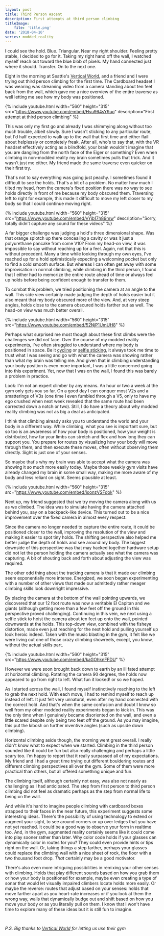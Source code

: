 ```yaml
---
layout: post
title: Third Person Ascent
description: First attempts at third person climbing
titleImage:
    file: 'title.png'
date: '2018-04-10'
series: modded_reality
---
```


I could see the hold. Blue. Triangular. Near my right shoulder. Feeling pretty stable, I decided to go for it. Taking my right hand off the wall, I watched myself reach out toward the blue blob of pixels. My hand connected just where it should. Transfer. On to the next one.

Eight in the morning at Seattle's [Vertical World][vertical], and a friend and I were trying out third person climbing for the first time. The Cardboard headset I was wearing was streaming video from a camera standing about ten feet back from the wall, which gave me a nice overview of the entire traverse as well letting me see how my body was positioned.

{% include youtube.html width="560" height="315" src="https://www.youtube.com/embed/Hvu964sY9uo" description="First attempt at third person climbing" %}

This was only my first go and already I was shimmying along without too much trouble, albeit slowly. Sure I wasn't sticking to any particular route, but I'd half expected to walk up to the wall that first time and either flail about helplessly or completely freak. After all, who's to say that, with the VR headset effectively acting as a blindfold, your brain wouldn't imagine that you are dangling from the north face of the Eiger or something? Even when climbing in non-modded reality my brain sometimes pulls that trick. And it wasn't just me either. My friend made the same traverse even quicker on their first try.  

That's not to say everything was going just peachy. I sometimes found it difficult to see the holds. That's a bit of a problem. No matter how much I tilted my head, from the camera's fixed position there was no way to see holds directly in front of me because my body obscured them. Traversing left to right for example, this made it difficult to move my left closer to my body so that I could continue moving right.

{% include youtube.html width="560" height="315" src="https://www.youtube.com/embed/vYjb17h89mw" description="Sorry, totally didn't capture any sound for these videos" %}

A far bigger challenge was judging a hold's three dimensional shape. Was that orange splotch up there concealing a cavity or was it just a polyurethane pancake from some V10? From my head-on view, it was impossible to say without reaching up for a feel. Again, not that this is without precedent. Many a time while looking through my own eyes, I've reached up for a hold optimistically expecting a welcoming pocket but only to find a cold smooth surface. But whereas I can often get away with some improvisation in normal climbing, while climbing in the third person, I found that I either had to memorize the entire route ahead of time or always feel up holds before being confident enough to transfer to them. 

To combat this problem, we tried positioning the camera at an angle to the wall. This side view certainly made judging the depth of holds easier but it also meant that my body obscured more of the view. And, at very steep angles, holds close to the camera obscured holds farther out as well. The head-on view was much better overall.

{% include youtube.html width="560" height="315" src="https://www.youtube.com/embed/52NjP1UmUH8" %}

<!--Totally doesn't fit but still fun

Which actually brings up one area where this setup could be practical. Let me try to set the mood...

*The year is 202x. In a world blasted by nuclear fire, one man must make the final ascent to save what little hope remains. (This coincidentally is exactly how my film adaptation of *Getting Over It* also starts.) But oh no! A smooth section of wall! Thankfully, and rather anticlimactically, our clever antihero was carrying a selfie stick with a camera attachment. Lofting it up, a small video stream in his POWERLENSES shows him a small notch a few feet up and just deep enough for them to grab. "Just enough juice for one more jump," he growls as he tenses his POWERARMs, "I only hope I'm not too late..."*

Yes, the film would be called *Final Ascent*. It would star Waterworld era Kevin Costner and conclusively demonstrate: if there were ever a nuclear holocaust, and Kevin Costner survived, but had to have most of his body replaced by machines, and cyborg Kevin Costner was climbing up the side of Mt. Everest or something for some reason because the fate of the world depended on it, and he reached a section where he could not see the next hold, third person climbing technology may very well prove useful.
-->

Perhaps what surprised me most though about these first climbs were the challenges we did *not* face. Over the course of my modded reality experiments, I've often struggled to understand where my body is positioned in space. Be it [cycling](/cyclescope) or [selfie sticking](/selfie-reality), it always took me time to trust what I was seeing and go with what the camera was showing rather than what my brain was telling me. And given that in climbing understanding your body position is even more important, I was a little concerned going into this experiment. Yet, now that I was on the wall, I found this was barely a problem in practice.

Look: I'm not an expert climber by any means. An hour or two a week at the gym only gets you so far. On a good day I can conquer most V2s and a smatterings of V3s (one time I even fumbled through a V5, only to have my ego crushed when next week revealed that the same route had been corrected down a notch or two). Still, I do have a theory about why modded reality climbing was not as big a deal as anticipated.

I think that climbing already asks you to understand the world and your body in a different way. While climbing, what you see is important sure, but so too is an awareness of how your body is positioned, how your weight is distributed, how far your limbs can stretch and flex and how long they can support you. You prepare for routes by visualizing how your body will move through them, and then execute these moves, often without observing them directly. Sight is just one of your senses.

So maybe that's why my brain was able to accept what the camera was showing it so much more easily today. Maybe those weekly gym visits have already changed my brain in some small way, making me more aware of my body and less reliant on sight. Seems plausible at least.

{% include youtube.html width="560" height="315" src="https://www.youtube.com/embed/ioonzVSFdok" %}

Next up, my friend suggested that we try moving the camera along with us as we climbed. The idea was to simulate having the camera attached behind you, say on a backpack-like device. This turned out to be a nice improvement over the fixed camera in almost every respect.

Since the camera no longer needed to capture the entire route, it could be positioned closer to the wall, improving the resolution of the view and making it easier to spot tiny holds. The shifting perspective also helped me better judge the depth of holds and see around my body. The biggest downside of this perspective was that may hacked together hardware setup did not let the person holding the camera actually see what the camera was capturing. A bit of shouting back and forth about adjusting the view was required. 

The other odd thing about the tracking camera is that it made our climbing seem exponentially more intense. Energized, we soon began experimenting with a number of other views that made our admittedly rather meager climbing skills look downright impressive.

By placing the camera at the bottom of the wall pointing upwards, we discovered that our 12 foot route was now a veritable El Capitan and we giants (although getting more than a few feet off the ground in this perspective proved challenging). Continuing in this vein, we next using a selfie stick to hoist the camera about ten feet up onto the wall, pointed downwards at the holds. This top-down view, combined with the fisheye distortion, made even just reaching for the next hold and pulling yourself up look heroic indeed. Taken with the music blasting in the gym, it felt like we were living out one of those crazy climbing showreels, except, you know, without the actual skills part.

{% include youtube.html width="560" height="315" src="https://www.youtube.com/embed/kaGOhknFFDU" %}

However we were soon brought back down to earth by an ill fated attempt at horizontal climbing. Rotating the camera 90 degrees, the holds now appeared to go from right to left. What fun it looked! or so we hoped.

As I started across the wall, I found myself instinctively reaching to the left to grab the next hold. With each move, I had to remind myself to reach up instead of left. It just felt very unnatural, even after my hand connected with the correct hold. And that's when the same confusion and doubt I know so well from my other modded reality experiments began to kick in. This was the only time when I genuinely became disoriented on the wall, and even a little scared despite only being two feet off the ground. As you may imagine, this put the kibosh on further inventive angles (such as upside down climbing). 

Horizontal climbing aside though, the morning went great overall. I really didn't know what to expect when we started. Climbing in the third person sounded like it could be fun but also really challenging and perhaps a little scary too. I'm happy to report that it really surpassed all of my expectations. My friend and I had a great time trying out different bouldering routes and different climbing perspectives all over the gym. Some of them were more practical than others, but all offered something unique and fun.

The climbing itself, although certainly not easy, was also not nearly as challenging as I had anticipated. The step from first person to third person climbing did not feel as dramatic perhaps as the step from normal life to being on the wall.

And while it's hard to imagine people climbing with cardboard boxes strapped to their faces in the near future, this experiment suggests some interesting ideas. There's the possibility of using technology to extend or augment your sight, to see around corners or up over ledges that you have not yet reached. It could be a good way to observe your form in realtime too. And, in the gym, augmented reality certainly seems like it could come into play sooner rather than later. Why color code holds if your glasses can dynamically color in routes for you? They could even provide hints or tips right on the wall. Or, taking things a step farther, perhaps your glasses could replace the climbing wall with a nice sheet of rock, the floor with a two thousand foot drop. *That* certainly may be a good motivator.

There's also even more intriguing possibilities in remixing your other senses with climbing. Holds that play different sounds based on how you grab them or how your body is positioned for example, maybe even creating a type of sonar that would let visually impaired climbers locate holds more easily. Or maybe the reverse: routes that adjust based on your senses: holds that move farther apart as you heart-rate increases or if you look at them the wrong way, walls that dynamically budge out and shift based on how you move your body or as you literally pull on them. I know that I won't have time to explore many of these ideas but it is still fun to imagine.

<br />

*P.S. Big thanks to [Vertical World][vertical] for letting us use their gym*



[vertical]: http://verticalworld.com